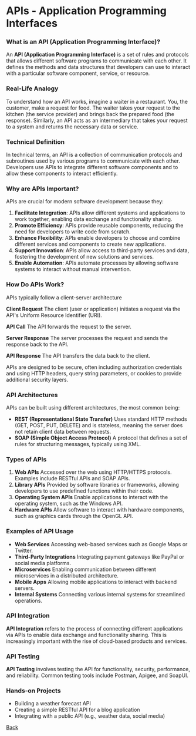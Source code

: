 # APIs - Application Programming Interfaces

### What is an API (Application Programming Interface)?

An **API (Application Programming Interface)** is a set of rules and protocols that allows different software programs to communicate with each other. It defines the methods and data structures that developers can use to interact with a particular software component, service, or resource. 

### Real-Life Analogy

To understand how an API works, imagine a waiter in a restaurant. You, the customer, make a request for food. The waiter takes your request to the kitchen (the service provider) and brings back the prepared food (the response). Similarly, an API acts as an intermediary that takes your request to a system and returns the necessary data or service.

### Technical Definition

In technical terms, an API is a collection of communication protocols and subroutines used by various programs to communicate with each other. Developers use APIs to integrate different software components and to allow these components to interact efficiently.

### Why are APIs Important?

APIs are crucial for modern software development because they:

1. **Facilitate Integration**: APIs allow different systems and applications to work together, enabling data exchange and functionality sharing.
2. **Promote Efficiency**: APIs provide reusable components, reducing the need for developers to write code from scratch.
3. **Enhance Flexibility**: APIs enable developers to choose and combine different services and components to create new applications.
4. **Support Innovation**: APIs allow access to third-party services and data, fostering the development of new solutions and services.
5. **Enable Automation**: APIs automate processes by allowing software systems to interact without manual intervention.

### How Do APIs Work?

APIs typically follow a client-server architecture

**Client Request** The client (user or application) initiates a request via the API's Uniform Resource Identifier (URI).

**API Call** The API forwards the request to the server.

**Server Response** The server processes the request and sends the response back to the API.

**API Response** The API transfers the data back to the client.

APIs are designed to be secure, often including authorization credentials and using HTTP headers, query string parameters, or cookies to provide additional security layers.

### API Architectures

APIs can be built using different architectures, the most common being:

- **REST (Representational State Transfer)** Uses standard HTTP methods (GET, POST, PUT, DELETE) and is stateless, meaning the server does not retain client data between requests.
- **SOAP (Simple Object Access Protocol)** A protocol that defines a set of rules for structuring messages, typically using XML.

### Types of APIs

1. **Web APIs** Accessed over the web using HTTP/HTTPS protocols. Examples include RESTful APIs and SOAP APIs.
2. **Library APIs** Provided by software libraries or frameworks, allowing developers to use predefined functions within their code.
3. **Operating System APIs** Enable applications to interact with the operating system, such as the Windows API.
4. **Hardware APIs** Allow software to interact with hardware components, such as graphics cards through the OpenGL API.

### Examples of API Usage

- **Web Services** Accessing web-based services such as Google Maps or Twitter.
- **Third-Party Integrations** Integrating payment gateways like PayPal or social media platforms.
- **Microservices** Enabling communication between different microservices in a distributed architecture.
- **Mobile Apps** Allowing mobile applications to interact with backend servers.
- **Internal Systems** Connecting various internal systems for streamlined operations.

### API Integration

**API Integration** refers to the process of connecting different applications via APIs to enable data exchange and functionality sharing. This is increasingly important with the rise of cloud-based products and services.

### API Testing

**API Testing** involves testing the API for functionality, security, performance, and reliability. Common testing tools include Postman, Apigee, and SoapUI.

### Hands-on Projects
    
- Building a weather forecast API
- Creating a simple RESTful API for a blog application
- Integrating with a public API (e.g., weather data, social media)

[Back](../random.md)